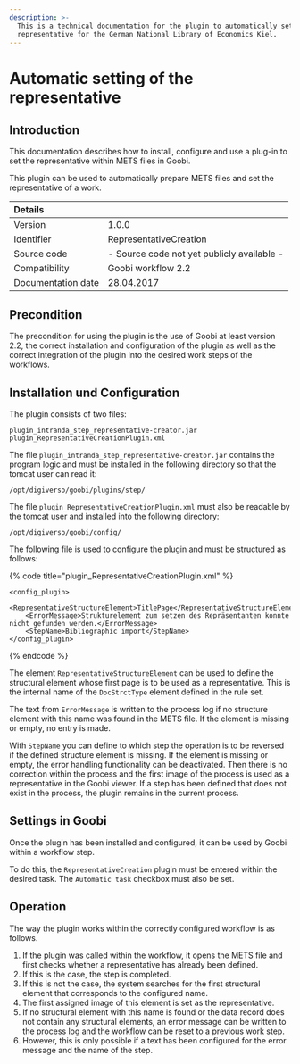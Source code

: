 ```yaml
---
description: >-
  This is a technical documentation for the plugin to automatically set the
  representative for the German National Library of Economics Kiel.
---
```


# Automatic setting of the representative

## Introduction 

This documentation describes how to install, configure and use a plug-in to set the representative within METS files in Goobi.

This plugin can be used to automatically prepare METS files and set the representative of a work.

| Details | ​ |
| :--- | :--- |
| Version | 1.0.0 |
| Identifier | RepresentativeCreation |
| Source code | - Source code not yet publicly available - |
| Compatibility | Goobi workflow 2.2 |
| Documentation date | 28.04.2017 |

## Precondition

The precondition for using the plugin is the use of Goobi at least version 2.2, the correct installation and configuration of the plugin as well as the correct integration of the plugin into the desired work steps of the workflows.

## Installation und Configuration <a id="installation-und-konfiguration"></a>

The plugin consists of two files:

```text
plugin_intranda_step_representative-creator.jar
plugin_RepresentativeCreationPlugin.xml
```

The file `plugin_intranda_step_representative-creator.jar` contains the program logic and must be installed in the following directory so that the tomcat user can read it:

```text
/opt/digiverso/goobi/plugins/step/
```

The file `plugin_RepresentativeCreationPlugin.xml` must also be readable by the tomcat user and installed into the following directory:

```text
/opt/digiverso/goobi/config/
```

The following file is used to configure the plugin and must be structured as follows:

{% code title="plugin\_RepresentativeCreationPlugin.xml" %}
```markup
<config_plugin>
    <RepresentativeStructureElement>TitlePage</RepresentativeStructureElement>
    <ErrorMessage>Strukturelement zum setzen des Repräsentanten konnte nicht gefunden werden.</ErrorMessage>
    <StepName>Bibliographic import</StepName>
</config_plugin>
```
{% endcode %}

The element `RepresentativeStructureElement` can be used to define the structural element whose first page is to be used as a representative. This is the internal name of the `DocStrctType` element defined in the rule set.

The text from `ErrorMessage`  is written to the process log if no structure element with this name was found in the METS file. If the element is missing or empty, no entry is made.

With `StepName` you can define to which step the operation is to be reversed if the defined structure element is missing. If the element is missing or empty, the error handling functionality can be deactivated. Then there is no correction within the process and the first image of the process is used as a representative in the Goobi viewer. If a step has been defined that does not exist in the process, the plugin remains in the current process.

## Settings in Goobi

Once the plugin has been installed and configured, it can be used by Goobi within a workflow step.

To do this, the `RepresentativeCreation` plugin must be entered within the desired task. The `Automatic task` checkbox must also be set.

## Operation

The way the plugin works within the correctly configured workflow is as follows.

1. If the plugin was called within the workflow, it opens the METS file and first checks whether a representative has already been defined. 
2. If this is the case, the step is completed. 
3. If this is not the case, the system searches for the first structural element that corresponds to the configured name. 
4. The first assigned image of this element is set as the representative. 
5. If no structural element with this name is found or the data record does not contain any structural elements, an error message can be written to the process log and the workflow can be reset to a previous work step. 
6. However, this is only possible if a text has been configured for the error message and the name of the step.

[  
](https://app.gitbook.com/@intranda/s/goobi-workflow-plugins-de/~/drafts/-LgXfKAYfksC_NXqERbV/primary/administration-plugins/catalogue-poller)

